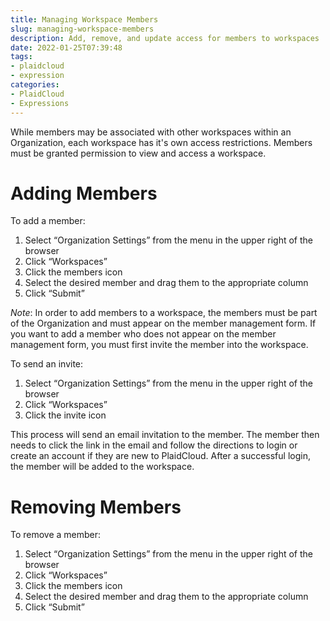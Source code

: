 ```yaml
---
title: Managing Workspace Members
slug: managing-workspace-members
description: Add, remove, and update access for members to workspaces
date: 2022-01-25T07:39:48
tags:
- plaidcloud
- expression
categories:
- PlaidCloud
- Expressions
---
```



While members may be associated with other workspaces within an Organization, each workspace has it's own access restrictions. Members must be granted permission to view and access a workspace.



# Adding Members


To add a member:


1. Select “Organization Settings” from the menu in the upper right of the browser
2. Click “Workspaces”
3. Click the members icon
4. Select the desired member and drag them to the appropriate column
5. Click “Submit”

*Note*: In order to add members to a workspace, the members must be part of the Organization and must appear on the member management form. If you want to add a member who does not appear on the member management form, you must first invite the member into the workspace.



To send an invite:


1. Select “Organization Settings” from the menu in the upper right of the browser
2. Click “Workspaces”
3. Click the invite icon

This process will send an email invitation to the member. The member then needs to click the link in the email and follow the directions to login or create an account if they are new to PlaidCloud. After a successful login, the member will be added to the workspace.



# Removing Members


To remove a member:


1. Select “Organization Settings” from the menu in the upper right of the browser
2. Click “Workspaces”
3. Click the members icon
4. Select the desired member and drag them to the appropriate column
5. Click “Submit”

